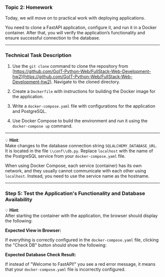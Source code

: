 ### Topic 2: Homework

Today, we will move on to practical work with deploying applications.

You need to clone a FastAPI application, configure it, and run it in a Docker container. After that, you will verify the application’s functionality and ensure successful connection to the database.

---

### Technical Task Description

1. Use the `git clone` command to clone the repository from [https://github.com/GoIT-Python-Web/FullStack-Web-Development-hw2](https://github.com/GoIT-Python-Web/FullStack-Web-Development-hw2). Navigate to the cloned directory.

2. Create a `Dockerfile` with instructions for building the Docker image for the application.

3. Write a `docker-compose.yaml` file with configurations for the application and PostgreSQL.

4. Use Docker Compose to build the environment and run it using the `docker-compose up` command.

---

💡 **Hint**:  
Make changes to the database connection string `SQLALCHEMY_DATABASE_URL`. It is located in the file `\\conf\\db.py`. Replace `localhost` with the name of the PostgreSQL service from your `docker-compose.yaml` file.  

When using Docker Compose, each service (container) has its own network, and they usually cannot communicate with each other using `localhost`. Instead, you need to use the service name as the hostname.

---

### Step 5: Test the Application's Functionality and Database Availability

💡 **Hint**:  
After starting the container with the application, the browser should display the following:  

**Expected View in Browser:**  

If everything is correctly configured in the `docker-compose.yaml` file, clicking the "Check DB" button should show the following:  

**Expected Database Check Result:**  

If instead of "Welcome to FastAPI!" you see a red error message, it means that your `docker-compose.yaml` file is incorrectly configured.

